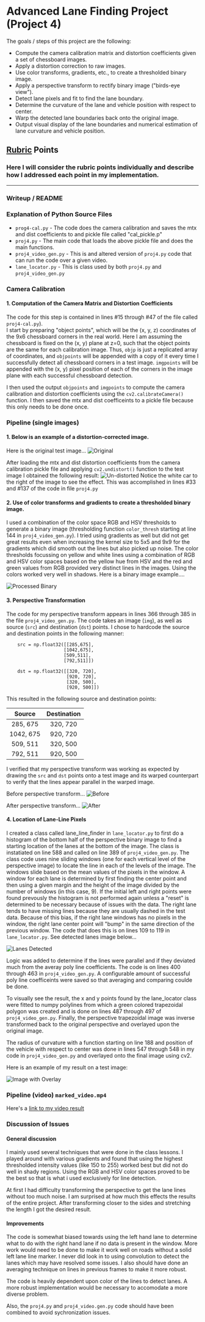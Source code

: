 
# Advanced Lane Finding Project (Project 4)

The goals / steps of this project are the following:

* Compute the camera calibration matrix and distortion coefficients given a set of chessboard images.
* Apply a distortion correction to raw images.
* Use color transforms, gradients, etc., to create a thresholded binary image.
* Apply a perspective transform to rectify binary image ("birds-eye view").
* Detect lane pixels and fit to find the lane boundary.
* Determine the curvature of the lane and vehicle position with respect to center.
* Warp the detected lane boundaries back onto the original image.
* Output visual display of the lane boundaries and numerical estimation of lane curvature and vehicle position.

[//]: # (Image References)

[image1]: ./examples/undistort_output.png "Undistorted"
[image2]: ./test_images/test1.jpg "Road Transformed"
[image3]: ./examples/binary_combo_example.jpg "Binary Example"
[image4]: ./examples/warped_straight_lines.jpg "Warp Example"
[image5]: ./examples/color_fit_lines.jpg "Fit Visual"
[image6]: ./examples/example_output.jpg "Output"
[video1]: ./project_video.mp4 "Video"

## [Rubric](https://review.udacity.com/#!/rubrics/571/view) Points
### Here I will consider the rubric points individually and describe how I addressed each point in my implementation.  

---
### Writeup / README

### Explanation of Python Source Files
* `prog4-cal.py` -  The code does the camera calibration and saves the mtx and dist coefficients to and pickle file called "cal_pickle.p"
* `proj4.py` - The main code that loads the above pickle file and does the main functions.
* `proj4_video_gen.py` -  This is and altered version of `proj4.py` code that can run the code over a given video.
* `lane_locator.py` - This is class used by both `proj4.py` and `proj4_video_gen.py`

### Camera Calibration

#### 1. Computation of the Camera Matrix and Distortion Coefficients

The code for this step is contained in lines #15 through #47 of the file called `proj4-cal.py`).  
I start by preparing "object points", which will be the (x, y, z) coordinates of the 9x6 chessboard corners in the real world. Here I am assuming the chessboard is fixed on the (x, y) plane at z=0, such that the object points are the same for each calibration image.  Thus, `objp` is just a replicated array of coordinates, and `objpoints` will be appended with a copy of it every time I successfully detect all chessboard corners in a test image.  `imgpoints` will be appended with the (x, y) pixel position of each of the corners in the image plane with each successful chessboard detection.  

I then used the output `objpoints` and `imgpoints` to compute the camera calibration and distortion coefficients using the `cv2.calibrateCamera()` function.  I then saved the mtx and dist coefficeints to a pickle file because this only needs to be done once.

### Pipeline (single images)

#### 1. Below is an example of a distortion-corrected image.

Here is the original test image...
![Original](./images/test1.jpg)

After loading the mtx and dist distortion coefficients from the camera calibration pickle file and applying `cv2.undistort()` function to the test image I obtained the following result:
![Un-distorted](./images/undistorted0.jpg)
Notice the white car to the right of the image to see the effect.  This was accomplished in lines #33 and #137 of the code in file `proj4.py` 
 
#### 2. Use of color transforms and gradients to create a thresholded binary image.  
I used a combination of the color space RGB and HSV thresholds to generate a binary image (thresholding function `color_thresh` starting at line 144 in `proj4_video_gen.py`).  I tried using gradients as well but did not get great results even when increasing the kernel size to 5x5 and 9x9 for the gradients which did smooth out the lines but also picked up noise.  The color thresholds focussing on yellow and white lines using a combination of RGB and HSV color spaces based on the yellow hue from HSV and the red and green values from RGB provided very distinct lines in the images.  Using the colors worked very well in shadows.  Here is a binary image example.... 

![Processed Binary](./images/bin3.jpg)

#### 3. Perspective Transformation

The code for my perspective transform appears in lines 366 through 385 in the file `proj4_video_gen.py`.  The code takes an image (`img`), as well as source (`src`) and destination (`dst`) points.  I chose to hardcode the source and destination points in the following manner:

```
    src = np.float32([[285,675], 
                     [1042,675],
                     [509,511],
                     [792,511]])
    
    dst = np.float32([[320, 720], 
                      [920, 720], 
                      [320, 500],
                      [920, 500]]) 

```
This resulted in the following source and destination points:

| Source        | Destination   | 
|:-------------:|:-------------:| 
| 285, 675      | 320, 720     | 
| 1042, 675     | 920, 720     |
| 509, 511      | 320, 500     |
| 792, 511      | 920, 500     |

I verified that my perspective transform was working as expected by drawing the `src` and `dst` points onto a test image and its warped counterpart to verify that the lines appear parallel in the warped image.  

Before perspective transform...
![Before](./images/bin4.jpg)

After perspective transform...
![After](./images/warped4.jpg)


#### 4. Location of Lane-Line Pixels

I created a class called lane_line_finder in `lane_locator.py` to first do a histogram of the bottom half of the perspective binary image to find a starting location of the lanes at the bottom of the image. The class is instatiated on line 588 and called on line 389 of `proj4_video_gen.py`. The class code uses nine sliding windows (one for each vertical level of the perspective image) to locate the line in each of the levels of the image.  The windows slide based on the mean values of the pixels in the window.  A window for each lane is determined by first finding the center point and then using a given margin and the height of the image divided by the number of windows (in this case, 9).  If the initial left and right points were found prevously the histogram is not performed again unless a "reset" is determined to be necessary because of issues with the data. The right lane tends to have missing lines because they are usually dashed in the test data. Because of this bias, if the right lane windows has no pixels in the window, the right lane center point will "bump" in the same direction of the previous window. The code that does this is on lines 109 to 119 in `lane_locator.py`.  See detected lanes image below...

![Lanes Detected](./images/visual1.jpg)

Logic was added to determine if the lines were parallel and if they deviated much from the averay poly line coefficients.  The code is on lines 400 through 463 in `proj4_video_gen.py`.  A configurable amount of successful poly line coefficeints were saved so that averaging and comparing coulde be done.

To visually see the result, the x and y points found by the lane_locator class were fitted to numpy polylines from which a green colored trapezoidal polygon was created and is done on lines 487 through 497 of `proj4_video_gen.py`.  Finally, the perspective trapezoidal image was inverse transformed back to the original perspective and overlayed upon the original image.

The radius of curvature with a function starting on line 188 and position of the vehicle with respect to center was done in lines 547 through 548 in my code in `proj4_video_gen.py` and overlayed onto the final image using cv2.

Here is an example of my result on a test image:

![Image with Overlay](./images/final1.jpg)


### Pipeline (video) `marked_video.mp4`

Here's a [link to my video result](marked_video.mp4) 


### Discussion of Issues

#### General discussion

I mainly used several techniques that were done in the class lessons.  I played around with various gradients and found that using the highest thresholded intensity values (like 150 to 255) worked best but did not do well in shady regions.  Using the RGB and HSV color spaces proved to be the best so that is what i used exclusively for line detection.

At first I had difficulty transforming the perspective to get the lane lines without too much noise.  I am surprised at how much this effects the results of the entire project.  After transforming closer to the sides and stretching the length I got the desired result.  

#### Improvements

The code is somewhat biased towards using the left hand lane to determine what to do with the right hand lane if no data is present in the window. More work would need to be done to make it work well on roads without a solid left lane line marker.  I never did look in to using convolution to detect the lanes which may have resolved some issues.  I also should have done an averaging technique on lines in previous frames to make it more robust.

The code is heavily dependent upon color of the lines to detect lanes.  A more robust implementation would be necessary to accomodate a more diverse problem.

Also, the `proj4.py` and `proj4_video.gen.py` code should have been combined to avoid sychronization issues.


